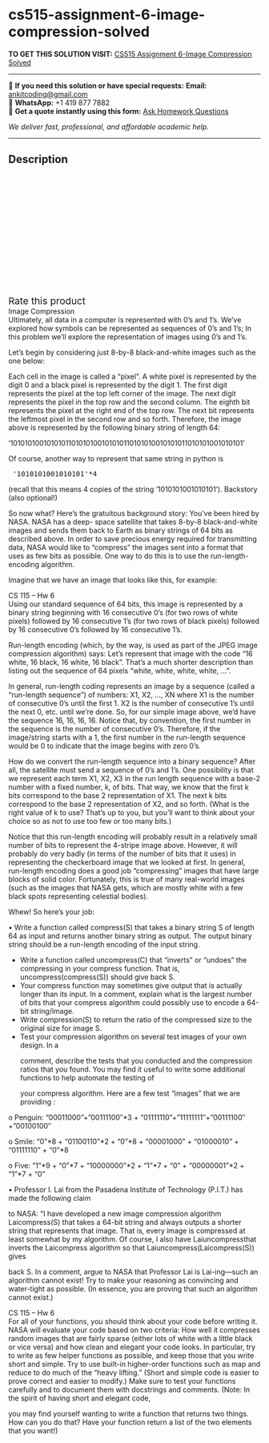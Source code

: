 # cs515-assignment-6-image-compression-solved
**TO GET THIS SOLUTION VISIT:** [CS515 Assignment 6-Image Compression Solved](https://www.ankitcodinghub.com/product/cs515-assignment-6-image-compression-solved/)


---

📩 **If you need this solution or have special requests:** **Email:** ankitcoding@gmail.com  
📱 **WhatsApp:** +1 419 877 7882  
📄 **Get a quote instantly using this form:** [Ask Homework Questions](https://www.ankitcodinghub.com/services/ask-homework-questions/)

*We deliver fast, professional, and affordable academic help.*

---

<h2>Description</h2>



<div class="kk-star-ratings kksr-auto kksr-align-center kksr-valign-top" data-payload="{&quot;align&quot;:&quot;center&quot;,&quot;id&quot;:&quot;96655&quot;,&quot;slug&quot;:&quot;default&quot;,&quot;valign&quot;:&quot;top&quot;,&quot;ignore&quot;:&quot;&quot;,&quot;reference&quot;:&quot;auto&quot;,&quot;class&quot;:&quot;&quot;,&quot;count&quot;:&quot;0&quot;,&quot;legendonly&quot;:&quot;&quot;,&quot;readonly&quot;:&quot;&quot;,&quot;score&quot;:&quot;0&quot;,&quot;starsonly&quot;:&quot;&quot;,&quot;best&quot;:&quot;5&quot;,&quot;gap&quot;:&quot;4&quot;,&quot;greet&quot;:&quot;Rate this product&quot;,&quot;legend&quot;:&quot;0\/5 - (0 votes)&quot;,&quot;size&quot;:&quot;24&quot;,&quot;title&quot;:&quot;CS515 Assignment 6-Image Compression Solved&quot;,&quot;width&quot;:&quot;0&quot;,&quot;_legend&quot;:&quot;{score}\/{best} - ({count} {votes})&quot;,&quot;font_factor&quot;:&quot;1.25&quot;}">

<div class="kksr-stars">

<div class="kksr-stars-inactive">
            <div class="kksr-star" data-star="1" style="padding-right: 4px">


<div class="kksr-icon" style="width: 24px; height: 24px;"></div>
        </div>
            <div class="kksr-star" data-star="2" style="padding-right: 4px">


<div class="kksr-icon" style="width: 24px; height: 24px;"></div>
        </div>
            <div class="kksr-star" data-star="3" style="padding-right: 4px">


<div class="kksr-icon" style="width: 24px; height: 24px;"></div>
        </div>
            <div class="kksr-star" data-star="4" style="padding-right: 4px">


<div class="kksr-icon" style="width: 24px; height: 24px;"></div>
        </div>
            <div class="kksr-star" data-star="5" style="padding-right: 4px">


<div class="kksr-icon" style="width: 24px; height: 24px;"></div>
        </div>
    </div>

<div class="kksr-stars-active" style="width: 0px;">
            <div class="kksr-star" style="padding-right: 4px">


<div class="kksr-icon" style="width: 24px; height: 24px;"></div>
        </div>
            <div class="kksr-star" style="padding-right: 4px">


<div class="kksr-icon" style="width: 24px; height: 24px;"></div>
        </div>
            <div class="kksr-star" style="padding-right: 4px">


<div class="kksr-icon" style="width: 24px; height: 24px;"></div>
        </div>
            <div class="kksr-star" style="padding-right: 4px">


<div class="kksr-icon" style="width: 24px; height: 24px;"></div>
        </div>
            <div class="kksr-star" style="padding-right: 4px">


<div class="kksr-icon" style="width: 24px; height: 24px;"></div>
        </div>
    </div>
</div>


<div class="kksr-legend" style="font-size: 19.2px;">
            <span class="kksr-muted">Rate this product</span>
    </div>
    </div>
<div class="page" title="Page 1">
<div class="layoutArea">
<div class="column">
Image Compression

</div>
</div>
<div class="section">
<div class="layoutArea">
<div class="column">
Ultimately, all data in a computer is represented with 0’s and 1’s. We’ve explored how symbols can be represented as sequences of 0’s and 1’s; In this problem we’ll explore the representation of images using 0’s and 1’s.

Let’s begin by considering just 8-by-8 black-and-white images such as the one below:

Each cell in the image is called a “pixel”. A white pixel is represented by the digit 0 and a black pixel is represented by the digit 1. The first digit represents the pixel at the top left corner of the image. The next digit represents the pixel in the top row and the second column. The eighth bit represents the pixel at the right end of the top row. The next bit represents the leftmost pixel in the second row and so forth. Therefore, the image above is represented by the following binary string of length 64:

‘1010101001010101101010100101010110101010010101011010101001010101’

</div>
</div>
</div>
<div class="layoutArea">
<div class="column">
Of course, another way to represent that same string in python is

<pre> '1010101001010101'*4
</pre>
(recall that this means 4 copies of the string ‘1010101001010101’). Backstory (also optional!)

</div>
</div>
<div class="section">
<div class="layoutArea">
<div class="column">
So now what? Here’s the gratuitous background story: You’ve been hired by NASA. NASA has a deep- space satellite that takes 8-by-8 black-and-white images and sends them back to Earth as binary strings of 64 bits as described above. In order to save precious energy required for transmitting data, NASA would like to “compress” the images sent into a format that uses as few bits as possible. One way to do this is to use the run-length-encoding algorithm.

Imagine that we have an image that looks like this, for example:

</div>
</div>
</div>
</div>
<div class="page" title="Page 2">
<div class="layoutArea">
<div class="column">
CS 115 – Hw 6

</div>
</div>
<div class="section">
<div class="layoutArea">
<div class="column">
Using our standard sequence of 64 bits, this image is represented by a binary string beginning with 16 consecutive 0’s (for two rows of white pixels) followed by 16 consecutive 1’s (for two rows of black pixels) followed by 16 consecutive 0’s followed by 16 consecutive 1’s.

Run-length encoding (which, by the way, is used as part of the JPEG image compression algorithm) says: Let’s represent that image with the code “16 white, 16 black, 16 white, 16 black”. That’s a much shorter description than listing out the sequence of 64 pixels “white, white, white, white, …”.

In general, run-length coding represents an image by a sequence (called a “run-length sequence”) of numbers: X1, X2, …, XN where X1 is the number of consecutive 0’s until the first 1. X2 is the number of consecutive 1’s until the next 0, etc. until we’re done. So, for our simple image above, we’d have the sequence 16, 16, 16, 16. Notice that, by convention, the first number in the sequence is the number of consecutive 0’s. Therefore, if the image/string starts with a 1, the first number in the run-length sequence would be 0 to indicate that the image begins with zero 0’s.

How do we convert the run-length sequence into a binary sequence? After all, the satellite must send a sequence of 0’s and 1’s. One possibility is that we represent each term X1, X2, X3 in the run length sequence with a base-2 number with a fixed number, k, of bits. That way, we know that the first k bits correspond to the base 2 representation of X1. The next k bits correspond to the base 2 representation of X2, and so forth. (What is the right value of k to use? That’s up to you, but you’ll want to think about your choice so as not to use too few or too many bits.)

Notice that this run-length encoding will probably result in a relatively small number of bits to represent the 4-stripe image above. However, it will probably do very badly (in terms of the number of bits that it uses) in representing the checkerboard image that we looked at first. In general, run-length encoding does a good job “compressing” images that have large blocks of solid color. Fortunately, this is true of many real-world images (such as the images that NASA gets, which are mostly white with a few black spots representing celestial bodies).

Whew! So here’s your job:

</div>
</div>
</div>
<div class="layoutArea">
<div class="column">
• Write a function called compress(S) that takes a binary string S of length 64 as input and returns another binary string as output. The output binary string should be a run-length encoding of the input string.

</div>
</div>
</div>
<div class="page" title="Page 3">
<div class="layoutArea">
<div class="column">
<ul>
<li>Write a function called uncompress(C) that “inverts” or “undoes” the compressing in your compress function. That is, uncompress(compress(S)) should give back S.</li>
<li>Your compress function may sometimes give output that is actually longer than its input. In a comment, explain what is the largest number of bits that your compress algorithm could possibly use to encode a 64-bit string/image.</li>
<li>Write compression(S) to return the ratio of the compressed size to the original size for image S.</li>
<li>Test your compression algorithm on several test images of your own design. In a

comment, describe the tests that you conducted and the compression ratios that you found. You may find it useful to write some additional functions to help automate the testing of

your compress algorithm. Here are a few test “images” that we are providing :</li>
</ul>
o Penguin: “00011000”+”00111100″*3 + “01111110”+”11111111″+”00111100″+”00100100″

o Smile: “0”*8 + “01100110”*2 + “0”*8 + “00001000” + “01000010” + “01111110” + “0”*8

o Five: “1”*9 + “0”*7 + “10000000”*2 + “1”*7 + “0” + “00000001”*2 + “1”*7 + “0”

• Professor I. Lai from the Pasadena Institute of Technology (P.I.T.) has made the following claim

to NASA: “I have developed a new image compression algorithm Laicompress(S) that takes a 64-bit string and always outputs a shorter string that represents that image. That is, every image is compressed at least somewhat by my algorithm. Of course, I also have Laiuncompressthat inverts the Laicompress algorithm so that Laiuncompress(Laicompress(S)) gives

back S. In a comment, argue to NASA that Professor Lai is Lai-ing—such an algorithm cannot exist! Try to make your reasoning as convincing and water-tight as possible. (In essence, you are proving that such an algorithm cannot exist.)

</div>
</div>
<div class="layoutArea">
<div class="column">
CS 115 – Hw 6

</div>
</div>
<div class="section">
<div class="layoutArea">
<div class="column">
For all of your functions, you should think about your code before writing it. NASA will evaluate your code based on two criteria: How well it compresses random images that are fairly sparse (either lots of white with a little black or vice versa) and how clean and elegant your code looks. In particular, try to write as few helper functions as possible, and keep those that you write short and simple. Try to use built-in higher-order functions such as map and reduce to do much of the “heavy lifting.” (Short and simple code is easier to prove correct and easier to modify.) Make sure to test your functions carefully and to document them with docstrings and comments. (Note: In the spirit of having short and elegant code,

you may find yourself wanting to write a function that returns two things. How can you do that? Have your function return a list of the two elements that you want!)

</div>
</div>
</div>
</div>
